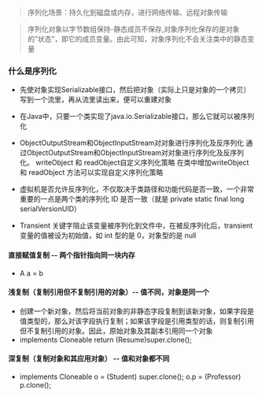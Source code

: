 > 序列化场景：持久化到磁盘或内存，进行网络传输、远程对象传输

> 序列化对象以字节数组保持-静态成员不保存,对象序列化保存的是对象的”状态”，即它的成员变量。由此可知，对象序列化不会关注类中的静态变量

### 什么是序列化
- 先使对象实现Serializable接口，然后把对象（实际上只是对象的一个拷贝）写到一个流里，再从流里读出来，便可以重建对象

- 在Java中，只要一个类实现了java.io.Serializable接口，那么它就可以被序列化

- ObjectOutputStream和ObjectInputStream对对象进行序列化及反序列化 通过ObjectOutputStream和ObjectInputStream对对象进行序列化及反序列化。 writeObject 和 readObject自定义序列化策略 在类中增加writeObject 和 readObject 方法可以实现自定义序列化策略


- 虚拟机是否允许反序列化，不仅取决于类路径和功能代码是否一致，一个非常重要的一点是两个类的序列化 ID 是否一致（就是 private static final long serialVersionUID）

- Transient 关键字阻止该变量被序列化到文件中，在被反序列化后，transient 变量的值被设为初始值，如 int 型的是 0，对象型的是 null

#### 直接赋值复制 -- 两个指针指向同一块内存
- A a = b

#### 浅复制（复制引用但不复制引用的对象）-- 值不同，对象是同一个
- 创建一个新对象，然后将当前对象的非静态字段复制到该新对象，如果字段是值类型的，那么对该字段执行复制；如果该字段是引用类型的话，则复制引用但不复制引用的对象。因此，原始对象及其副本引用同一个对象
- implements Cloneable return (Resume)super.clone();

#### 深复制（复制对象和其应用对象） -- 值和对象都不同
- implements Cloneable  o = (Student) super.clone(); o.p = (Professor) p.clone();


